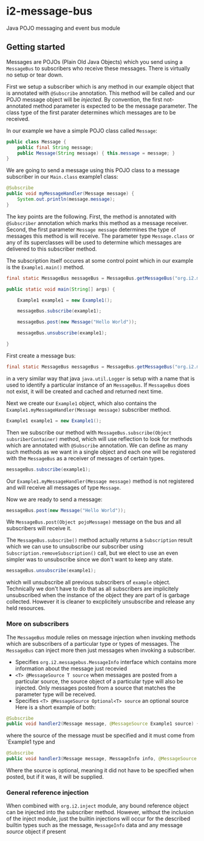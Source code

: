 # i2-message-bus
Java POJO messaging and event bus module

## Getting started
Messages are POJOs (Plain Old Java Objects) which you send using a `MessageBus` to subscribers  who receive these messages. There is virtually no setup or tear down.

First we setup a subscriber which is any method in our example object that is annotated with `@Subscribe` annotation. This method will be called and our POJO message object will be *injected*. By convention, the first not-annotated method parameter is expected to be the message parameter. The class type of the first parater determines which messages are to be received.

In our example we have a simple POJO class called `Message`:
```java
public class Message {
	public final String message;
	public Message(String message) { this.message = message; }
}
```
We are going to send a message using this POJO class to a message subscriber in our `Main.class` example1 class:
```java
@Subscribe
public void myMessageHandler(Message message) {
	System.out.println(message.message);
}
```
The key points are the following. First, the method is annotated with `@Subscriber` annotation which marks this method as a message receiver. Second, the first parameter `Message message` determines the type of messages this method is will receive. The parameter type `Message.class` or any of its superclasses will be used to determine which messages are delivered to this subscriber method.

The subscription itself occures at some control point which in our example is the `Example1.main()` method. 
```java
final static MessageBus messageBus = MessageBus.getMessageBus("org.i2.messagebus.tutorials.tutorial1");

public static void main(String[] args) {

	Example1 example1 = new Example1();

	messageBus.subscribe(example1);

	messageBus.post(new Message("Hello World"));

	messageBus.unsubscribe(example1);

}
```
First create a message bus:
```java
final static MessageBus messageBus = MessageBus.getMessageBus("org.i2.messagebus.tutorials.tutorial1");
```
in a very similar way that java `java.util.Logger` is setup with a name that is used to identify a particular instance of an `MessageBus`. If `MessageBus` does not exist, it will be created and cached and returned next time.

Next we create our `Example1` object, which also contains the `Example1.myMessageHandler(Message message)` subscriber method. 
```java
Example1 example1 = new Example1();
```
Then we subscribe our method with `MessageBus.subscribe(Object subsriberContainer)` method, which will use reflection to look for methods which are annotated with `@Subscribe` annotation. We can define as many such methods as we want in a single object and each one will be registered with the `MessageBus` as a receiver of messages of certain types. 
```java
messageBus.subscribe(example1);
```
Our `Example1.myMessageHandler(Message message)` method is not registered and will receive all messages of type `Message`.

Now we are ready to send a message:
```java
messageBus.post(new Message("Hello World"));
```
We `MessageBus.post(Object pojoMessage)` message on the bus and all subscribers will receive it. 

The `MessageBus.subscribe()` method actually returns a `Subscription` result which we can use to unsubscribe our subscriber using `Subscription.removeSubscription()` call, but we elect to use an even simpler was to unsubscribe since we don't want to keep any state.
```java
messageBus.unsubscribe(example1);
```
which will unsubscribe all previous subscribers of `example` object. Technically we don't have to do that as all subscribers are implicitely unsubscribed when the instance of the object they are part of is garbage collected. However it is cleaner to excplicitely unsubscribe and release any held resources.

### More on subscribers
The `MessageBus` module relies on message injection when invoking methods which are subscribers of a particular type or types of messages. The `MessageBus` can inject more then just messages when invoking a subscriber. 
* Specifies `org.i2.messagebus.MessageInfo` interface which contains more information about the message just recevied
* `<T> @MessageSource T source` when messages are posted from a particular source, the source object of a particular type will also be injected. Only messages posted from a source that matches the parameter type will be received. 
* Specifies `<T> @MessageSource Optional<T> source` an optional source 
Here is a short example of both:
```java
@Subscribe
public void handler2(Message message, @MessageSource Example1 source) {}
```
where the source of the message must be specified and it must come from `Example1 type and
```java
@Subscribe
public void handler3(Message message, MessageInfo info, @MessageSource Optional<Example1> source) {
```
Where the source is optional, meaning it did not have to be specified when posted, but if it was, it will be supplied. 

### General reference injection
When combined with `org.i2.inject` module, any bound reference object can be injected into the subscriber method. However,  without the inclusion of the inject module, just the builtin injections will occur for the described builtin types such as the message, `MessageInfo` data and any message *source* object if present

